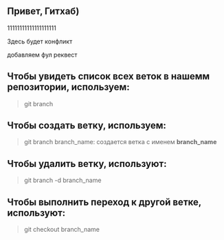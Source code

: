 ## Привет, Гитхаб)

11111111111111111111

Здесь будет конфликт

добавляем фул реквест
## Чтобы увидеть список всех веток в нашемм репозитории, используем:
>git branch
## Чтобы создать ветку, используем:
>git branch branch_name: создается ветка с именем **branch_name**
## Чтобы удалить ветку, используют:
>git branch -d branch_name
## Чтобы выполнить переход к другой ветке, используют:
>git checkout branch_name

